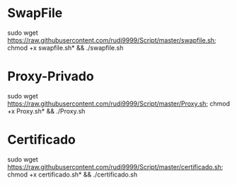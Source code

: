 # SwapFile

sudo wget https://raw.githubusercontent.com/rudi9999/Script/master/swapfile.sh; chmod +x swapfile.sh* && ./swapfile.sh

# Proxy-Privado

sudo wget https://raw.githubusercontent.com/rudi9999/Script/master/Proxy.sh; chmod +x Proxy.sh* && ./Proxy.sh

# Certificado

sudo wget https://raw.githubusercontent.com/rudi9999/Script/master/certificado.sh; chmod +x certificado.sh* && ./certificado.sh
